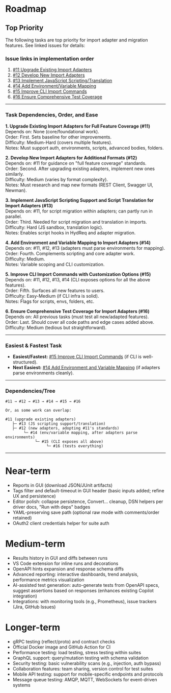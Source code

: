 # Roadmap

## Top Priority

The following tasks are top priority for import adapter and migration features. See linked issues for details:

### Issue links in implementation order

1. [#11 Upgrade Existing Import Adapters](https://github.com/DrWeltschmerz/HydReq/issues/11)
2. [#12 Develop New Import Adapters](https://github.com/DrWeltschmerz/HydReq/issues/12)
3. [#13 Implement JavaScript Scripting/Translation](https://github.com/DrWeltschmerz/HydReq/issues/13)
4. [#14 Add Environment/Variable Mapping](https://github.com/DrWeltschmerz/HydReq/issues/14)
5. [#15 Improve CLI Import Commands](https://github.com/DrWeltschmerz/HydReq/issues/15)
6. [#16 Ensure Comprehensive Test Coverage](https://github.com/DrWeltschmerz/HydReq/issues/16)

---

### Task Dependencies, Order, and Ease

**1. Upgrade Existing Import Adapters for Full Feature Coverage (#11)**  
Depends on: None (core/foundational work).  
Order: First. Sets baseline for other improvements.  
Difficulty: Medium-Hard (covers multiple features).  
Notes: Must support auth, environments, scripts, advanced bodies, folders.

**2. Develop New Import Adapters for Additional Formats (#12)**  
Depends on: #11 for guidance on "full feature coverage" standards.  
Order: Second. After upgrading existing adapters, implement new ones similarly.  
Difficulty: Medium (varies by format complexity).  
Notes: Must research and map new formats (REST Client, Swagger UI, Newman).

**3. Implement JavaScript Scripting Support and Script Translation for Import Adapters (#13)**  
Depends on: #11, for script migration within adapters; can partly run in parallel.  
Order: Third. Needed for script migration and translation in imports.  
Difficulty: Hard (JS sandbox, translation logic).  
Notes: Enables script hooks in HydReq and adapter migration.

**4. Add Environment and Variable Mapping to Import Adapters (#14)**  
Depends on: #11, #12, #13 (adapters must parse environments for mapping).  
Order: Fourth. Complements scripting and core adapter work.  
Difficulty: Medium.  
Notes: Variable scoping and CLI customization.

**5. Improve CLI Import Commands with Customization Options (#15)**  
Depends on: #11, #12, #13, #14 (CLI exposes options for all the above features).  
Order: Fifth. Surfaces all new features to users.  
Difficulty: Easy-Medium (if CLI infra is solid).  
Notes: Flags for scripts, envs, folders, etc.

**6. Ensure Comprehensive Test Coverage for Import Adapters (#16)**  
Depends on: All previous tasks (must test all new/adapted features).  
Order: Last. Should cover all code paths and edge cases added above.  
Difficulty: Medium (tedious but straightforward).

---

### Easiest & Fastest Task

- **Easiest/Fastest:** [#15 Improve CLI Import Commands](https://github.com/DrWeltschmerz/HydReq/issues/15) (if CLI is well-structured).
- **Next Easiest:** [#14 Add Environment and Variable Mapping](https://github.com/DrWeltschmerz/HydReq/issues/14) (if adapters parse environments cleanly).

---

### Dependencies/Tree

```
#11 → #12 → #13 → #14 → #15 → #16

Or, as some work can overlap:

#11 (upgrade existing adapters)
   ├─ #13 (JS scripting support/translation)
   ├─ #12 (new adapters, adopting #11's standards)
        └─ #14 (env/variable mapping, after adapters parse environments)
             └─ #15 (CLI exposes all above)
                  └─ #16 (tests everything)
```

---

# Near-term
- Reports in GUI (download JSON/JUnit artifacts)
- Tags filter and default-timeout in GUI header (basic inputs added; refine UX and persistence)
- Editor polish: collapse persistence, Convert… cleanup, DSN helpers per driver docs, "Run with deps" badges
- YAML-preserving save path (optional raw mode with comments/order retained)
- OAuth2 client credentials helper for suite auth

# Medium-term
- Results history in GUI and diffs between runs
- VS Code extension for inline runs and decorations
- OpenAPI hints expansion and response schema diffs
- Advanced reporting: interactive dashboards, trend analysis, performance metrics visualization
- AI-assisted test generation: auto-generate tests from OpenAPI specs, suggest assertions based on responses (enhances existing Copilot integration)
- Integrations: with monitoring tools (e.g., Prometheus), issue trackers (Jira, GitHub Issues)

# Longer-term
- gRPC testing (reflect/proto) and contract checks
- Official Docker image and GitHub Action for CI
- Performance testing: load testing, stress testing within suites
- GraphQL support: query/mutation testing with schema validation
- Security testing: basic vulnerability scans (e.g., injection, auth bypass)
- Collaboration features: team sharing, version control for test suites
- Mobile API testing: support for mobile-specific endpoints and protocols
- Message queue testing: AMQP, MQTT, WebSockets for event-driven systems
